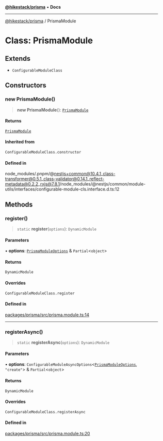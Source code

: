 [**@hikestack/prisma**](/official/reference/prisma/index.md) • **Docs**

***

[@hikestack/prisma](/official/reference/prisma/globals.md) / PrismaModule

# Class: PrismaModule

## Extends

- `ConfigurableModuleClass`

## Constructors

### new PrismaModule()

> **new PrismaModule**(): [`PrismaModule`](/official/reference/prisma/classes/PrismaModule.md)

#### Returns

[`PrismaModule`](/official/reference/prisma/classes/PrismaModule.md)

#### Inherited from

`ConfigurableModuleClass.constructor`

#### Defined in

node\_modules/.pnpm/@nestjs+common@10.4.1\_class-transformer@0.5.1\_class-validator@0.14.1\_reflect-metadata@0.2.2\_rxjs@7.8.1/node\_modules/@nestjs/common/module-utils/interfaces/configurable-module-cls.interface.d.ts:12

## Methods

### register()

> `static` **register**(`options`): `DynamicModule`

#### Parameters

• **options**: [`PrismaModuleOptions`](/official/reference/prisma/interfaces/PrismaModuleOptions.md) & `Partial`\<`object`\>

#### Returns

`DynamicModule`

#### Overrides

`ConfigurableModuleClass.register`

#### Defined in

[packages/prisma/src/prisma.module.ts:14](https://github.com/hikestack/hike/blob/f4b2991827d0518d26a98943c6929d7779aa398c/packages/prisma/src/prisma.module.ts#L14)

***

### registerAsync()

> `static` **registerAsync**(`options`): `DynamicModule`

#### Parameters

• **options**: `ConfigurableModuleAsyncOptions`\<[`PrismaModuleOptions`](/official/reference/prisma/interfaces/PrismaModuleOptions.md), `"create"`\> & `Partial`\<`object`\>

#### Returns

`DynamicModule`

#### Overrides

`ConfigurableModuleClass.registerAsync`

#### Defined in

[packages/prisma/src/prisma.module.ts:20](https://github.com/hikestack/hike/blob/f4b2991827d0518d26a98943c6929d7779aa398c/packages/prisma/src/prisma.module.ts#L20)
